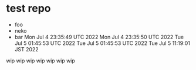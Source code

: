 # test repo

 * foo
 * neko
 * bar
Mon Jul  4 23:35:49 UTC 2022
Mon Jul  4 23:35:50 UTC 2022
Tue Jul  5 01:45:53 UTC 2022
Tue Jul  5 01:45:53 UTC 2022
Tue Jul  5 11:19:01 JST 2022

wip
wip
wip
wip
wip
wip
wip
